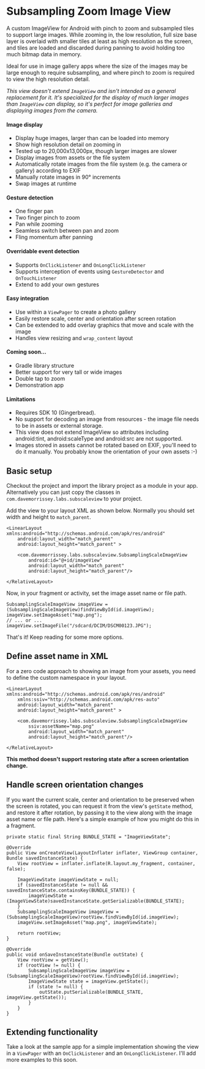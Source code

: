 Subsampling Zoom Image View
===========================

A custom ImageView for Android with pinch to zoom and subsampled tiles to support large images. While zooming in, the
low resolution, full size base layer is overlaid with smaller tiles at least as high resolution as the screen, and
tiles are loaded and discarded during panning to avoid holding too much bitmap data in memory.

Ideal for use in image gallery apps where the size of the images may be large enough to require subsampling, and where
pinch to zoom is required to view the high resolution detail.

*This view doesn't extend `ImageView` and isn't intended as a general replacement for it. It's specialized for the display of much larger images than `ImageView` can display, so it's perfect for image galleries and displaying images from the camera.*

#### Image display
* Display huge images, larger than can be loaded into memory
* Show high resolution detail on zooming in
* Tested up to 20,000x13,000px, though larger images are slower
* Display images from assets or the file system
* Automatically rotate images from the file system (e.g. the camera or gallery) according to EXIF
* Manually rotate images in 90° increments
* Swap images at runtime

#### Gesture detection
* One finger pan
* Two finger pinch to zoom
* Pan while zooming
* Seamless switch between pan and zoom
* Fling momentum after panning

#### Overridable event detection
* Supports `OnClickListener` and `OnLongClickListener`
* Supports interception of events using `GestureDetector` and `OnTouchListener`
* Extend to add your own gestures

#### Easy integration
* Use within a `ViewPager` to create a photo gallery
* Easily restore scale, center and orientation after screen rotation
* Can be extended to add overlay graphics that move and scale with the image
* Handles view resizing and `wrap_content` layout

#### Coming soon...
* Gradle library structure
* Better support for very tall or wide images
* Double tap to zoom
* Demonstration app

#### Limitations
* Requires SDK 10 (Gingerbread).
* No support for decoding an image from resources - the image file needs to be in assets or external storage.
* This view does not extend ImageView so attributes including android:tint, android:scaleType and android:src are not supported.
* Images stored in assets cannot be rotated based on EXIF, you'll need to do it manually. You probably know the orientation of your own assets :-)

## Basic setup

Checkout the project and import the library project as a module in your app. Alternatively you can just copy the classes in `com.davemorrissey.labs.subscaleview` to your project.

Add the view to your layout XML as shown below. Normally you should set width and height to `match_parent`.

    <LinearLayout xmlns:android="http://schemas.android.com/apk/res/android"
        android:layout_width="match_parent"
        android:layout_height="match_parent" >

        <com.davemorrissey.labs.subscaleview.SubsamplingScaleImageView
            android:id="@+id/imageView"
            android:layout_width="match_parent"
            android:layout_height="match_parent"/>

    </RelativeLayout>

Now, in your fragment or activity, set the image asset name or file path.

    SubsamplingScaleImageView imageView = (SubsamplingScaleImageView)findViewById(id.imageView);
    imageView.setImageAsset("map.png");
    // ... or ...
    imageView.setImageFile("/sdcard/DCIM/DSCM00123.JPG");

That's it! Keep reading for some more options.

## Define asset name in XML

For a zero code approach to showing an image from your assets, you need to define the custom namespace in your layout.

    <LinearLayout xmlns:android="http://schemas.android.com/apk/res/android"
        xmlns:ssiv="http://schemas.android.com/apk/res-auto"
        android:layout_width="match_parent"
        android:layout_height="match_parent" >

        <com.davemorrissey.labs.subscaleview.SubsamplingScaleImageView
            ssiv:assetName="map.png"
            android:layout_width="match_parent"
            android:layout_height="match_parent"/>
            
    </RelativeLayout>

**This method doesn't support restoring state after a screen orientation change.**

## Handle screen orientation changes

If you want the current scale, center and orientation to be preserved when the screen is rotated, you can request it from the view's `getState` method, and restore it after rotation, by passing it to the view along with the image asset name or file path. Here's a simple example of how you might do this in a fragment.

    private static final String BUNDLE_STATE = "ImageViewState";

    @Override
    public View onCreateView(LayoutInflater inflater, ViewGroup container, Bundle savedInstanceState) {
        View rootView = inflater.inflate(R.layout.my_fragment, container, false);
        
        ImageViewState imageViewState = null;
        if (savedInstanceState != null && savedInstanceState.containsKey(BUNDLE_STATE)) {
            imageViewState = (ImageViewState)savedInstanceState.getSerializable(BUNDLE_STATE);
        }
        SubsamplingScaleImageView imageView = (SubsamplingScaleImageView)rootView.findViewById(id.imageView);
        imageView.setImageAsset("map.png", imageViewState);
        
        return rootView;
    }

    @Override
    public void onSaveInstanceState(Bundle outState) {
        View rootView = getView();
        if (rootView != null) {
            SubsamplingScaleImageView imageView = (SubsamplingScaleImageView)rootView.findViewById(id.imageView);
            ImageViewState state = imageView.getState();
            if (state != null) {
                outState.putSerializable(BUNDLE_STATE, imageView.getState());
            }
        }
    }

## Extending functionality

Take a look at the sample app for a simple implementation showing the view in a `ViewPager` with an `OnClickListener` and an `OnLongClickListener`. I'll add more examples to this soon.